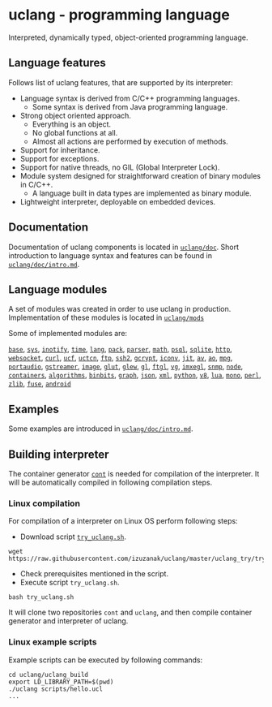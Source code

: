 # uclang - programming language

Interpreted, dynamically typed, object-oriented programming language.

## Language features

Follows list of uclang features, that are supported by its interpreter:

* Language syntax is derived from C/C++ programming languages.
  * Some syntax is derived from Java programming language.
* Strong object oriented approach.
  * Everything is an object. 
  * No global functions at all.
  * Almost all actions are performed by execution of methods.
* Support for inheritance.
* Support for exceptions.
* Support for native threads, no GIL (Global Interpreter Lock).
* Module system designed for straightforward creation of binary modules in C/C++.
  * A language built in data types are implemented as binary module.
* Lightweight interpreter, deployable on embedded devices.

## Documentation

Documentation of uclang components is located in 
[`uclang/doc`](https://github.com/izuzanak/uclang/tree/master/uclang/doc).
Short introduction to language syntax and features can be found in
[`uclang/doc/intro.md`](https://github.com/izuzanak/uclang/blob/master/uclang/doc/intro.md).

## Language modules

A set of modules was created in order to use uclang in production.
Implementation of these modules is located in
[`uclang/mods`](https://github.com/izuzanak/uclang/tree/master/uclang/mods)

Some of implemented modules are:

[`base`](https://github.com/izuzanak/uclang/tree/master/uclang/mods/base_uclm),
[`sys`](https://github.com/izuzanak/uclang/tree/master/uclang/mods/sys_uclm),
[`inotify`](https://github.com/izuzanak/uclang/tree/master/uclang/mods/inotify_uclm),
[`time`](https://github.com/izuzanak/uclang/tree/master/uclang/mods/time_uclm),
[`lang`](https://github.com/izuzanak/uclang/tree/master/uclang/mods/lang_uclm),
[`pack`](https://github.com/izuzanak/uclang/tree/master/uclang/mods/pack_uclm),
[`parser`](https://github.com/izuzanak/uclang/tree/master/uclang/mods/parser_uclm),
[`math`](https://github.com/izuzanak/uclang/tree/master/uclang/mods/math_uclm),
[`psql`](https://github.com/izuzanak/uclang/tree/master/uclang/mods/psql_uclm),
[`sqlite`](https://github.com/izuzanak/uclang/tree/master/uclang/mods/sqlite_uclm),
[`http`](https://github.com/izuzanak/uclang/tree/master/uclang/mods/http_uclm),
[`websocket`](https://github.com/izuzanak/uclang/tree/master/uclang/mods/websocket_uclm),
[`curl`](https://github.com/izuzanak/uclang/tree/master/uclang/mods/curl_uclm),
[`ucf`](https://github.com/izuzanak/uclang/tree/master/uclang/mods/ucf_uclm),
[`uctcn`](https://github.com/izuzanak/uclang/tree/master/uclang/mods/uctcn_uclm),
[`ftp`](https://github.com/izuzanak/uclang/tree/master/uclang/mods/ftp_uclm),
[`ssh2`](https://github.com/izuzanak/uclang/tree/master/uclang/mods/ssh2_uclm),
[`gcrypt`](https://github.com/izuzanak/uclang/tree/master/uclang/mods/gcrypt_uclm),
[`iconv`](https://github.com/izuzanak/uclang/tree/master/uclang/mods/iconv_uclm),
[`jit`](https://github.com/izuzanak/uclang/tree/master/uclang/mods/jit_uclm),
[`av`](https://github.com/izuzanak/uclang/tree/master/uclang/mods/av_uclm),
[`ao`](https://github.com/izuzanak/uclang/tree/master/uclang/mods/ao_uclm),
[`mpg`](https://github.com/izuzanak/uclang/tree/master/uclang/mods/mpg_uclm),
[`portaudio`](https://github.com/izuzanak/uclang/tree/master/uclang/mods/portaudio_uclm),
[`gstreamer`](https://github.com/izuzanak/uclang/tree/master/uclang/mods/gstreamer_uclm),
[`image`](https://github.com/izuzanak/uclang/tree/master/uclang/mods/image_uclm),
[`glut`](https://github.com/izuzanak/uclang/tree/master/uclang/mods/glut_uclm),
[`glew`](https://github.com/izuzanak/uclang/tree/master/uclang/mods/glew_uclm),
[`gl`](https://github.com/izuzanak/uclang/tree/master/uclang/mods/gl_uclm),
[`ftgl`](https://github.com/izuzanak/uclang/tree/master/uclang/mods/ftgl_uclm),
[`vg`](https://github.com/izuzanak/uclang/tree/master/uclang/mods/vg_uclm),
[`imxegl`](https://github.com/izuzanak/uclang/tree/master/uclang/mods/imxegl_uclm),
[`snmp`](https://github.com/izuzanak/uclang/tree/master/uclang/mods/snmp_uclm),
[`node`](https://github.com/izuzanak/uclang/tree/master/uclang/mods/node_uclm),
[`containers`](https://github.com/izuzanak/uclang/tree/master/uclang/mods/containers_uclm),
[`algorithms`](https://github.com/izuzanak/uclang/tree/master/uclang/mods/algorithms_uclm),
[`binbits`](https://github.com/izuzanak/uclang/tree/master/uclang/mods/binbits_uclm),
[`graph`](https://github.com/izuzanak/uclang/tree/master/uclang/mods/graph_uclm),
[`json`](https://github.com/izuzanak/uclang/tree/master/uclang/mods/json_uclm),
[`xml`](https://github.com/izuzanak/uclang/tree/master/uclang/mods/xml_uclm),
[`python`](https://github.com/izuzanak/uclang/tree/master/uclang/mods/python_uclm),
[`v8`](https://github.com/izuzanak/uclang/tree/master/uclang/mods/v8_uclm),
[`lua`](https://github.com/izuzanak/uclang/tree/master/uclang/mods/lua_uclm),
[`mono`](https://github.com/izuzanak/uclang/tree/master/uclang/mods/mono_uclm),
[`perl`](https://github.com/izuzanak/uclang/tree/master/uclang/mods/perl_uclm),
[`zlib`](https://github.com/izuzanak/uclang/tree/master/uclang/mods/zlib_uclm),
[`fuse`](https://github.com/izuzanak/uclang/tree/master/uclang/mods/fuse_uclm),
[`android`](https://github.com/izuzanak/uclang/tree/master/uclang/mods/android_uclm)

## Examples

Some examples are introduced in
[`uclang/doc/intro.md`](https://github.com/izuzanak/uclang/blob/master/uclang/doc/intro.md).

## Building interpreter

The container generator [`cont`](https://github.com/izuzanak/cont) is needed
for compilation of the interpreter. It will be automatically compiled in
following compilation steps.

### Linux compilation

For compilation of a interpreter on Linux OS perform following steps:

  * Download script [`try_uclang.sh`](https://raw.githubusercontent.com/izuzanak/uclang/master/uclang_try/try_uclang.sh).

```
wget https://raw.githubusercontent.com/izuzanak/uclang/master/uclang_try/try_uclang.sh
```

  * Check prerequisites mentioned in the script.
  * Execute script `try_uclang.sh`.

```
bash try_uclang.sh
```

It will clone two repositories `cont` and `uclang`, and then compile container
generator and interpreter of uclang.

### Linux example scripts

Example scripts can be executed by following commands:

```
cd uclang/uclang_build
export LD_LIBRARY_PATH=$(pwd)
./uclang scripts/hello.ucl
...
```


